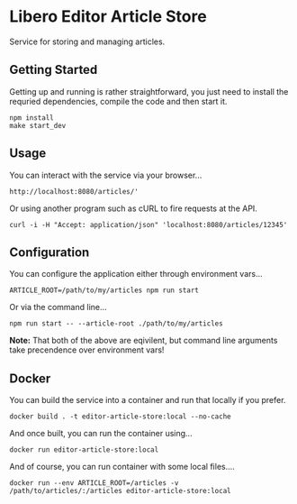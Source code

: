 # Libero Editor Article Store

Service for storing and managing articles.

## Getting Started

Getting up and running is rather straightforward, you just need to install the requried dependencies, compile the code 
and then start it.

```
npm install
make start_dev
```

## Usage

You can interact with the service via your browser...

```
http://localhost:8080/articles/'
```

Or using another program such as cURL to fire requests at the API.

```
curl -i -H "Accept: application/json" 'localhost:8080/articles/12345'
```

## Configuration

You can configure the application either through environment vars...

```
ARTICLE_ROOT=/path/to/my/articles npm run start
```

Or via the command line...

```
npm run start -- --article-root ./path/to/my/articles
```

**Note:** That both of the above are eqivilent, but command line arguments take precendence over environment vars!

## Docker

You can build the service into a container and run that locally if you prefer.

```
docker build . -t editor-article-store:local --no-cache
```

And once built, you can run the container using...

```
docker run editor-article-store:local
```

And of course, you can run container with some local files....

```
docker run --env ARTICLE_ROOT=/articles -v /path/to/articles/:/articles editor-article-store:local
```

